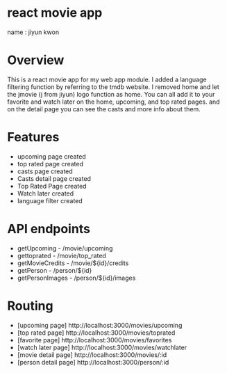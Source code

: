 # react movie app
name : jiyun kwon

# Overview
This is a react movie app for my web app module. I added a language filtering function by referring to the tmdb website. I removed home and let the jmovie (j from jiyun) logo function as home. You can all add it to your favorite and watch later on the home, upcoming, and top rated pages. and on the detail page you can see the casts and more info about them.

# Features
- upcoming page created
- top rated page created
- casts page created
- Casts detail page created 
- Top Rated Page created 
- Watch later created
- language filter created 

# API endpoints
- getUpcoming - /movie/upcoming
- gettoprated - /movie/top_rated
- getMovieCredits - /movie/${id}/credits
- getPerson - /person/${id}
- getPersonImages - /person/${id}/images

# Routing
- [upcoming page] http://localhost:3000/movies/upcoming
- [top rated page] http://localhost:3000/movies/toprated
- [favorite page] http://localhost:3000/movies/favorites
- [watch later page] http://localhost:3000/movies/watchlater
- [movie detail page] http://localhost:3000/movies/:id
- [person detail page] http://localhost:3000/person/:id
